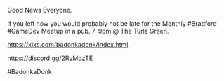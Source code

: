 Good News Everyone.

If you left now you would probably not be late for the Monthly #Bradford #GameDev Meetup in a pub. 7-9pm @ The Turls Green.

https://xixs.com/badonkadonk/index.html

https://discord.gg/2RyMdzTE

#BadonkaDonk 